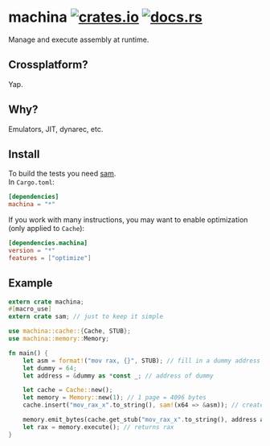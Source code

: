 # machina [![crates.io](https://img.shields.io/crates/v/machina.svg)](https://crates.io/crates/machina) [![docs.rs](https://docs.rs/machina/badge.svg)](https://docs.rs/machina)  
Manage and execute assembly at runtime.

## Crossplatform?
Yap.

## Why?
Emulators, JIT, dynarec, etc.

## Install
To build the tests you need [sam](https://github.com/ioncodes/sam).  
In ```Cargo.toml```:
```toml
[dependencies]
machina = "*"
```
If you work with many instructions, you may want to enable optimization (only applied to ```Cache```):
```toml
[dependencies.machina]
version = "*"
features = ["optimize"]
```

## Example
```rust
extern crate machina;
#[macro_use]
extern crate sam; // just to keep it simple

use machina::cache::{Cache, STUB};
use machina::memory::Memory;

fn main() {
    let asm = format!("mov rax, {}", STUB); // fill in a dummy address
    let dummy = 64;
    let address = &dummy as *const _; // address of dummy

    let cache = Cache::new();
    let memory = Memory::new(1); // 1 page = 4096 bytes
    cache.insert("mov_rax_x".to_string(), sam!(x64 => &asm)); // create the bytes at compile time via sam

    memory.emit_bytes(cache.get_stub("mov_rax_x".to_string(), address as u64)) // get "mov_rax_x" and fill in a dynamic address
    let rax = memory.execute(); // returns rax
}
```